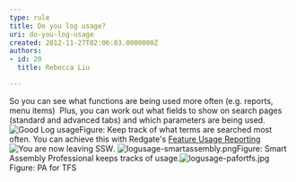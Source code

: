 ```yaml
---
type: rule
title: Do you log usage?
uri: do-you-log-usage
created: 2012-11-27T02:06:03.0000000Z
authors:
- id: 20
  title: Rebecca Liu

---
```


 
So you can see what functions are being used more often (e.g. reports, menu items)
   ​
Plus, you can work out what fields to show on search pages (standard and advanced tabs) and which parameters are being used.
![Good Log usage](http&#58;//www.ssw.com.au/ssw/Standards/Rules/Images/GoodLogUsage.png)Figure: Keep track of what terms are searched most often.
You can achieve this with Redgate's [Feature Usage Reporting](http&#58;//www.red-gate.com/products/dotnet-development/smartassembly/features/) ![](http&#58;//www.ssw.com.au/ssw/images/external.gif "You are now leaving SSW").
![logusage-smartassembly.png](/DesignandPresentation/RulestoBetterInterfacesGeneral/SiteAssets/Pages/Do-you-log-usage/logusage-smartassembly.png)Figure: Smart Assembly Professional keeps tracks of usage.![logusage-pafortfs.jpg](/DesignandPresentation/RulestoBetterInterfacesGeneral/SiteAssets/Pages/Do-you-log-usage/logusage-pafortfs.jpg)Figure: PA for TFS


